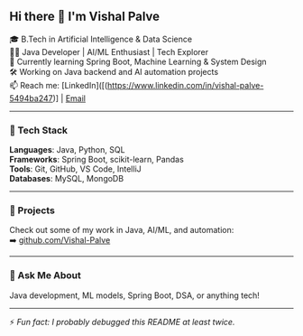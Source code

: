 ## Hi there 👋 I'm Vishal Palve

🎓 B.Tech in Artificial Intelligence & Data Science  
👨‍💻 Java Developer | AI/ML Enthusiast | Tech Explorer  
🌱 Currently learning Spring Boot, Machine Learning & System Design  
🛠️ Working on Java backend and AI automation projects  
📫 Reach me: [LinkedIn]([(https://www.linkedin.com/in/vishal-palve-5494ba247)] | [Email](vishalpalve1011@gmail.com)

---

### 🧰 Tech Stack  
**Languages**: Java, Python, SQL  
**Frameworks**: Spring Boot, scikit-learn, Pandas  
**Tools**: Git, GitHub, VS Code, IntelliJ  
**Databases**: MySQL, MongoDB

---

### 🚀 Projects  
Check out some of my work in Java, AI/ML, and automation:  
➡️ [github.com/Vishal-Palve](https://github.com/Vishal-Palve)

---

### 💬 Ask Me About  
Java development, ML models, Spring Boot, DSA, or anything tech!

---

⚡ *Fun fact: I probably debugged this README at least twice.*

